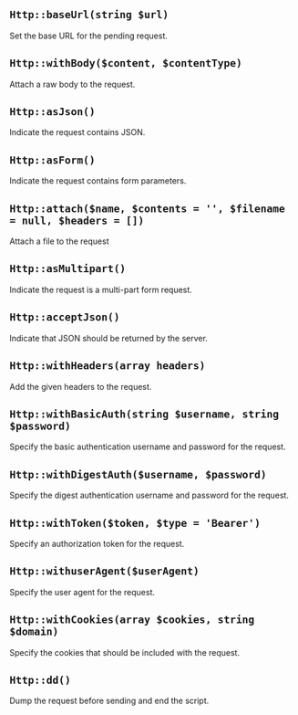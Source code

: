 ## `Http::baseUrl(string $url)`

Set the base URL for the pending request.

## `Http::withBody($content, $contentType)`

Attach a raw body to the request.

## `Http::asJson()`

Indicate the request contains JSON.

## `Http::asForm()`

Indicate the request contains form parameters.

## `Http::attach($name, $contents = '', $filename = null, $headers = [])`

Attach a file to the request

## `Http::asMultipart()`

Indicate the request is a multi-part form request.

## `Http::acceptJson()`

Indicate that JSON should be returned by the server.

## `Http::withHeaders(array headers)`

Add the given headers to the request.

## `Http::withBasicAuth(string $username, string $password)`

Specify the basic authentication username and password for the request.

## `Http::withDigestAuth($username, $password)`

Specify the digest authentication username and password for the request.

## `Http::withToken($token, $type = 'Bearer')`

Specify an authorization token for the request.

## `Http::withuserAgent($userAgent)`

Specify the user agent for the request.

## `Http::withCookies(array $cookies, string $domain)`

Specify the cookies that should be included with the request.

## `Http::dd()`

Dump the request before sending and end the script.
